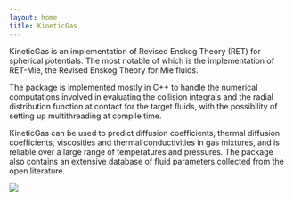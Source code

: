 ```yaml
---
layout: home
title: KineticGas
---
```


KineticGas is an implementation of Revised Enskog Theory (RET) for spherical potentials. The most notable of which is the implementation of RET-Mie, the Revised Enskog Theory for Mie fluids. 

The package is implemented mostly in C++ to handle the numerical computations involved in evaluating the collision integrals and the radial distribution function at contact for the target fluids, with the possibility of setting up multithreading at compile time.

KineticGas can be used to predict diffusion coefficients, thermal diffusion coefficients, viscosities and thermal conductivities in gas mixtures, and is reliable over a large range of temperatures and pressures. The package also contains an extensive database of fluid parameters collected from the open literature.

![](https://github.com/thermotools/KineticGas/blob/main/docs/figures/all.gif?raw=true)
